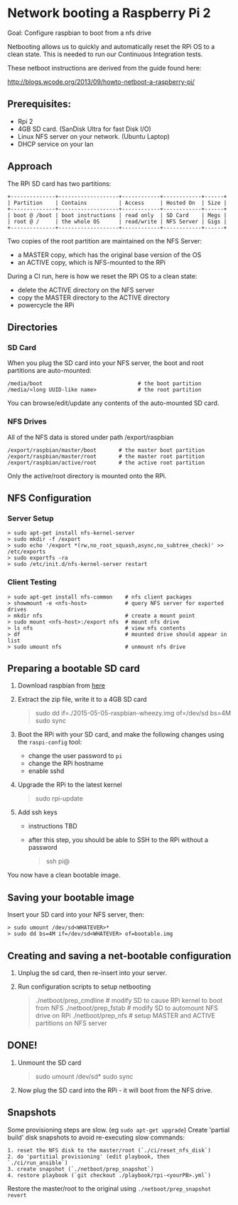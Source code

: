 # Network booting a Raspberry Pi 2

Goal: Configure raspbian to boot from a nfs drive

Netbooting allows us to quickly and automatically reset the RPi OS to a clean
state.  This is needed to run our Continuous Integration tests.

These netboot instructions are derived from the guide found here:

http://blogs.wcode.org/2013/09/howto-netboot-a-raspberry-pi/

## Prerequisites:

- Rpi 2
- 4GB SD card. (SanDisk Ultra for fast Disk I/O)
- Linux NFS server on your network. (Ubuntu Laptop)
- DHCP service on your lan

## Approach

The RPi SD card has two partitions:

    +--------------+-------------------+------------+------------+------+
    | Partition    | Contains          | Access     | Hosted On  | Size |
    +--------------+-------------------+------------+------------+------+
    | boot @ /boot | boot instructions | read only  | SD Card    | Megs |
    | root @ /     | the whole OS      | read/write | NFS Server | Gigs |
    +--------------+-------------------+------------+------------+------+

Two copies of the root partition are maintained on the NFS Server:
- a MASTER copy, which has the original base version of the OS
- an ACTIVE copy, which is NFS-mounted to the RPi

During a CI run, here is how we reset the RPi OS to a clean state:
- delete the ACTIVE directory on the NFS server
- copy the MASTER directory to the ACTIVE directory
- powercycle the RPi

## Directories

### SD Card

When you plug the SD card into your NFS server, the boot and root partitions
are auto-mounted:

    /media/boot                              # the boot partition
    /media/<long UUID-like name>             # the root partition

You can browse/edit/update any contents of the auto-mounted SD card.

### NFS Drives

All of the NFS data is stored under path /export/raspbian

    /export/raspbian/master/boot       # the master boot partition
    /export/raspbian/master/root       # the master root partition
    /export/raspbian/active/root       # the active root partition

Only the active/root directory is mounted onto the RPi.

## NFS Configuration

### Server Setup

    > sudo apt-get install nfs-kernel-server
    > sudo mkdir -f /export
    > sudo echo '/export *(rw,no_root_squash,async,no_subtree_check)' >> /etc/exports
    > sudo exportfs -ra
    > sudo /etc/init.d/nfs-kernel-server restart

### Client Testing

    > sudo apt-get install nfs-common    # nfs client packages
    > showmount -e <nfs-host>            # query NFS server for exported drives
    > mkdir nfs                          # create a mount point
    > sudo mount <nfs-host>:/export nfs  # mount nfs drive
    > ls nfs                             # view nfs contents
    > df                                 # mounted drive should appear in list
    > sudo umount nfs                    # unmount nfs drive

## Preparing a bootable SD card

1. Download raspbian from [here](https://www.raspberrypi.org/downloads)

2. Extract the zip file, write it to a 4GB SD card 

    > sudo dd if=./2015-05-05-raspbian-wheezy.img of=/dev/sd<WHATEVER> bs=4M
    > sudo sync

3. Boot the RPi with your SD card, and make the following changes using the
   `raspi-config` tool:

   - change the user password to `pi`
   - change the RPi hostname
   - enable sshd

4. Upgrade the RPi to the latest kernel

    > sudo rpi-update            

5. Add ssh keys 

    - instructions TBD
    - after this step, you should be able to SSH to the RPi without a password

      > ssh pi@<hostname>

You now have a clean bootable image.

## Saving your bootable image

Insert your SD card into your NFS server, then:

    > sudo umount /dev/sd<WHATEVER>*
    > sudo dd bs=4M if=/dev/sd<WHATEVER> of=bootable.img

## Creating and saving a net-bootable configuration

1. Unplug the sd card, then re-insert into your server.

2. Run configuration scripts to setup netbooting

    > ./netboot/prep_cmdline # modify SD to cause RPi kernel to boot from NFS
    > ./netboot/prep_fstab   # modify SD to automount NFS drive on RPi
    > ./netboot/prep_nfs     # setup MASTER and ACTIVE partitions on NFS server

## DONE!

1. Unmount the SD card

    > sudo umount /dev/sd<WHATEVER>*
    > sudo sync

2. Now plug the SD card into the RPi - it will boot from the NFS drive.

## Snapshots

Some provisioning steps are slow. (eg `sudo apt-get upgrade`) Create 'partial
build' disk snapshots to avoid re-executing slow commands:

    1. reset the NFS disk to the master/root (`./ci/reset_nfs_disk`)
    2. do 'partitial provisioning' (edit playbook, then `./ci/run_ansible`)
    3. create snapshot (`./netboot/prep_snapshot`)
    4. restore playbook (`git checkout ./playbook/rpi-<yourPB>.yml`)

Restore the master/root to the original using `./netboot/prep_snapshot revert`
